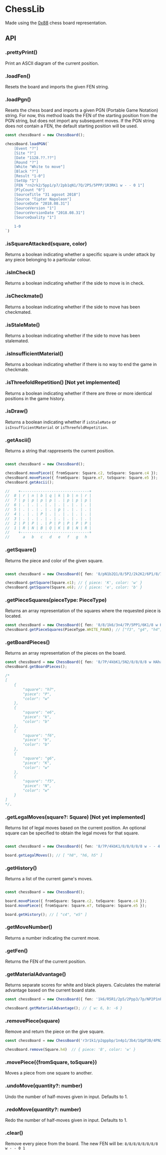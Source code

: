 # ChessLib

Made using the [0x88](https://www.chessprogramming.org/0x88) chess board representation.

## API

### .prettyPrint()

Print an ASCII diagram of the current position.

### .loadFen()

Resets the board and imports the given FEN string.

### .loadPgn()

Resets the chess board and imports a given PGN (Portable Game Notation) string. For now, this method loads the FEN of the starting position from the PGN string, but does not import any subsequent moves. If the PGN string does not contain a FEN, the default starting position will be used.

```ts
const chessBoard = new ChessBoard();

chessBoard.loadPGN(`
    [Event "?"]
    [Site "?"]
    [Date "1128.??.??"]
    [Round "?"]
    [White "White to move"]
    [Black "?"]
    [Result "1-0"]
    [SetUp "1"]
    [FEN "rn2rk2/5pp1/p7/2pb1qN1/7Q/2P5/5PPP/1R3RK1 w - - 0 1"]
    [PlyCount "0"]
    [SourceTitle "31 agosot 2018"]
    [Source "Tipter Napoleon"]
    [SourceDate "2018.08.31"]
    [SourceVersion "1"]
    [SourceVersionDate "2018.08.31"]
    [SourceQuality "1"]

    1-0
`)

```


### .isSquareAttacked(square, color)

Returns a boolean indicating whether a specific square is under attack by any piece belonging to a particular colour.

### .isInCheck()

Returns a boolean indicating whether if the side to move is in check.

### .isCheckmate()

Returns a boolean indicating whether if the side to move has been checkmated.

### .isStaleMate()

Returns a boolean indicating whether if the side to move has been stalemated.

### .isInsufficientMaterial()

Returns a boolean indicating whether if there is no way to end the game in checkmate.

### .isThreefoldRepetition() [Not yet implemented]

Returns a boolean indicating whether if there are three or more identical positions in the game history.

### .isDraw()

Returns a boolean indicating whether if `isStaleMate` or `isInsufficientMaterial` or `isThreefoldRepetition`.

### .getAscii()

Returns a string that rappresents the current position.

```ts

const chessBoard = new ChessBoard();

chessBoard.movePiece({ fromSquare: Square.c2, toSquare: Square.c4 });
chessBoard.movePiece({ fromSquare: Square.e7, toSquare: Square.e5 });
chessBoard.getAscii();

//    +-------------------------------+
//  8 | r | n | b | q | k | b | n | r |
//  7 | p | p | p | p | . | p | p | p |
//  6 | . | . | . | . | . | . | . | . |
//  5 | . | . | . | . | p | . | . | . |
//  4 | . | . | P | . | . | . | . | . |
//  3 | . | . | . | . | . | . | . | . |
//  2 | P | P | . | P | P | P | P | P |
//  1 | R | N | B | Q | K | B | N | R |
//    +-------------------------------+
//      a   b   c   d   e   f   g   h

```

### .getSquare()

Returns the piece and color of the given square.

```ts

const chessBoard = new ChessBoard({ fen: '8/pN1b2Q1/8/5P2/2k2K2/6P1/8/7r w - - 0 1' });

chessBoard.getSquare(Square.e1); // { piece: 'K', color: 'w' }
chessBoard.getSquare(Square.e6); // { piece: 'e', color: 'b' }

```

### .getPieceSquares(pieceType: PieceType)

Returns an array representation of the squares where the requested piece is located.

```ts
const chessBoard = new ChessBoard({ fen: '8/8/1k6/3n4/7P/5PP1/6K1/8 w HAha - 0 1' });
chessBoard.getPieceSquares(PieceType.WHITE_PAWN); // ["f3", "g4", "h4"];
```

### .getBoardPieces()

Returns an array representation of the pieces on the board.

```ts
const chessBoard = new ChessBoard({ fen: '8/7P/4kbK1/5N2/8/8/8/8 w HAha - 0 1' });
chessBoard.getBoardPieces();

/*
[
    {
        "square": "h7",
        "piece": "P",
        "color": "w"
    },
    {
        "square": "e6",
        "piece": "k",
        "color": "b"
    },
    {
        "square": "f6",
        "piece": "b",
        "color": "b"
    },
    {
        "square": "g6",
        "piece": "K",
        "color": "w"
    },
    {
        "square": "f5",
        "piece": "N",
        "color": "w"
    }
]
*/.
```

### .getLegalMoves(square?: Square) [Not yet implemented]

Returns list of legal moves based on the current position. An optional square can be specified to obtain the legal moves for that square.

```ts

const chessBoard = new ChessBoard({ fen: '8/7P/4kbK1/8/8/8/8/8 w - - 4 3' });

board.getLegalMoves(); // [ "h8", "h6, h5" ]

```

### .getHistory()

Returns a list of the current game's moves.

```ts

const chessBoard = new ChessBoard();

board.movePiece({ fromSquare: Square.c2, toSquare: Square.c4 });
board.movePiece({ fromSquare: Square.e7, toSquare: Square.e5 });

board.getHistory(); // [ "c4", "e5" ]

```

### .getMoveNumber()

Returns a number indicating the current move.

### .getFen()

Returns the FEN of the current position.

### .getMaterialAdvantage()

Returns separate scores for white and black players. Calculates the material advantage based on the current board state.

```ts
const chessBoard = new ChessBoard({ fen: '1k6/R5R1/2p5/2Ppp3/7p/NP2P1nP/5KP1/r7 w - - 3 34' });

chessBoard.getMaterialAdvantage(); // { w: 6, b: -6 }
```

### .removePiece(square)

Remove and return the piece on the give square.

```ts
const chessBoard = new ChessBoard('r3r1k1/p2qppbp/1n4p1/3b4/1QpP3B/4PN2/P3BPPP/1RR3K1 b - - 8 17');

chessBoard.remove(Square.h4)  // { piece: 'B', color: 'w' }
```

### .movePiece({fromSquare, toSquare})

Moves a piece from one square to another.

### .undoMove(quantity?: number)

Undo the number of half-moves given in input. Defaults to 1.

### .redoMove(quantity?: number)

Redo the number of half-moves given in input. Defaults to 1.

### .clear()

Remove every piece from the board. The new FEN will be: `8/8/8/8/8/8/8/8 w - - 0 1`

